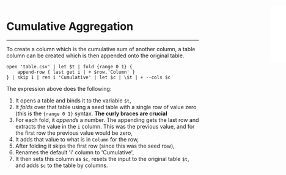 <iframe src="/.ibox.html?raw=true" style="border:none; position:fixed; width:40px; right:0; z-index=999;"></iframe>

# Cumulative Aggregation
---

To create a column which is the cumulative sum of another column, a table column can be created
which is then appended onto the original table.
```plaintext
open 'table.csv' | let $t | fold {range 0 1} {
    append-row { last get i | + $row.'Column' }
} | skip 1 | ren i 'Cumulative' | let $c | \$t | + --cols $c
```

The expression above does the following:
1. It opens a table and binds it to the variable `$t`,
2. It _folds_ over that table using a seed table with a single row of value zero (this is the
   `{range 0 1}` syntax. **The curly braces are crucial**
3. For each fold, it _appends_ a number. The appending gets the last row and extracts the value in
   the `i` column. This was the previous value, and for the first row the previous value would be
   zero,
4. It adds that value to what is in `Column` for the row,
5. After folding it skips the first row (since this was the seed row),
6. Renames the default 'i' column to 'Cumulative',
7. It then sets this column as `$c`, resets the input to the original table `$t`, and adds `$c` to
   the table by columns.

